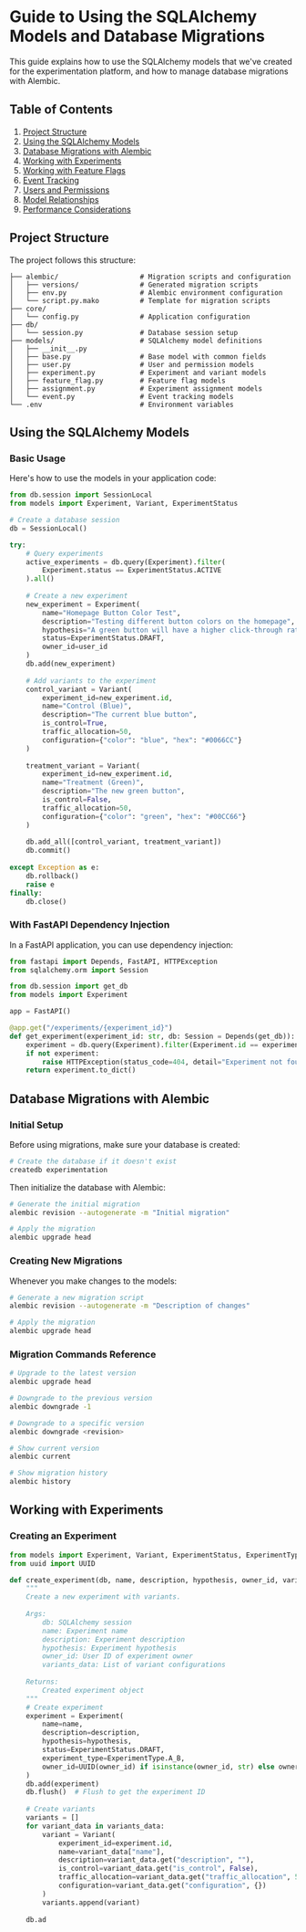 # Guide to Using the SQLAlchemy Models and Database Migrations

This guide explains how to use the SQLAlchemy models that we've created for the experimentation platform, and how to manage database migrations with Alembic.

## Table of Contents

1. [Project Structure](#project-structure)
2. [Using the SQLAlchemy Models](#using-the-sqlalchemy-models)
3. [Database Migrations with Alembic](#database-migrations-with-alembic)
4. [Working with Experiments](#working-with-experiments)
5. [Working with Feature Flags](#working-with-feature-flags)
6. [Event Tracking](#event-tracking)
7. [Users and Permissions](#users-and-permissions)
8. [Model Relationships](#model-relationships)
9. [Performance Considerations](#performance-considerations)

## Project Structure

The project follows this structure:

```
├── alembic/                    # Migration scripts and configuration
│   ├── versions/               # Generated migration scripts
│   ├── env.py                  # Alembic environment configuration
│   └── script.py.mako          # Template for migration scripts
├── core/
│   └── config.py               # Application configuration
├── db/
│   └── session.py              # Database session setup
├── models/                     # SQLAlchemy model definitions
│   ├── __init__.py
│   ├── base.py                 # Base model with common fields
│   ├── user.py                 # User and permission models
│   ├── experiment.py           # Experiment and variant models
│   ├── feature_flag.py         # Feature flag models
│   ├── assignment.py           # Experiment assignment models
│   └── event.py                # Event tracking models
└── .env                        # Environment variables
```

## Using the SQLAlchemy Models

### Basic Usage

Here's how to use the models in your application code:

```python
from db.session import SessionLocal
from models import Experiment, Variant, ExperimentStatus

# Create a database session
db = SessionLocal()

try:
    # Query experiments
    active_experiments = db.query(Experiment).filter(
        Experiment.status == ExperimentStatus.ACTIVE
    ).all()
    
    # Create a new experiment
    new_experiment = Experiment(
        name="Homepage Button Color Test",
        description="Testing different button colors on the homepage",
        hypothesis="A green button will have a higher click-through rate than a blue button",
        status=ExperimentStatus.DRAFT,
        owner_id=user_id
    )
    db.add(new_experiment)
    
    # Add variants to the experiment
    control_variant = Variant(
        experiment_id=new_experiment.id,
        name="Control (Blue)",
        description="The current blue button",
        is_control=True,
        traffic_allocation=50,
        configuration={"color": "blue", "hex": "#0066CC"}
    )
    
    treatment_variant = Variant(
        experiment_id=new_experiment.id,
        name="Treatment (Green)",
        description="The new green button",
        is_control=False,
        traffic_allocation=50,
        configuration={"color": "green", "hex": "#00CC66"}
    )
    
    db.add_all([control_variant, treatment_variant])
    db.commit()
    
except Exception as e:
    db.rollback()
    raise e
finally:
    db.close()
```

### With FastAPI Dependency Injection

In a FastAPI application, you can use dependency injection:

```python
from fastapi import Depends, FastAPI, HTTPException
from sqlalchemy.orm import Session

from db.session import get_db
from models import Experiment

app = FastAPI()

@app.get("/experiments/{experiment_id}")
def get_experiment(experiment_id: str, db: Session = Depends(get_db)):
    experiment = db.query(Experiment).filter(Experiment.id == experiment_id).first()
    if not experiment:
        raise HTTPException(status_code=404, detail="Experiment not found")
    return experiment.to_dict()
```

## Database Migrations with Alembic

### Initial Setup

Before using migrations, make sure your database is created:

```bash
# Create the database if it doesn't exist
createdb experimentation
```

Then initialize the database with Alembic:

```bash
# Generate the initial migration
alembic revision --autogenerate -m "Initial migration"

# Apply the migration
alembic upgrade head
```

### Creating New Migrations

Whenever you make changes to the models:

```bash
# Generate a new migration script
alembic revision --autogenerate -m "Description of changes"

# Apply the migration
alembic upgrade head
```

### Migration Commands Reference

```bash
# Upgrade to the latest version
alembic upgrade head

# Downgrade to the previous version
alembic downgrade -1

# Downgrade to a specific version
alembic downgrade <revision>

# Show current version
alembic current

# Show migration history
alembic history
```

## Working with Experiments

### Creating an Experiment

```python
from models import Experiment, Variant, ExperimentStatus, ExperimentType
from uuid import UUID

def create_experiment(db, name, description, hypothesis, owner_id, variants_data):
    """
    Create a new experiment with variants.
    
    Args:
        db: SQLAlchemy session
        name: Experiment name
        description: Experiment description
        hypothesis: Experiment hypothesis
        owner_id: User ID of experiment owner
        variants_data: List of variant configurations
    
    Returns:
        Created experiment object
    """
    # Create experiment
    experiment = Experiment(
        name=name,
        description=description,
        hypothesis=hypothesis,
        status=ExperimentStatus.DRAFT,
        experiment_type=ExperimentType.A_B,
        owner_id=UUID(owner_id) if isinstance(owner_id, str) else owner_id
    )
    db.add(experiment)
    db.flush()  # Flush to get the experiment ID
    
    # Create variants
    variants = []
    for variant_data in variants_data:
        variant = Variant(
            experiment_id=experiment.id,
            name=variant_data["name"],
            description=variant_data.get("description", ""),
            is_control=variant_data.get("is_control", False),
            traffic_allocation=variant_data.get("traffic_allocation", 50),
            configuration=variant_data.get("configuration", {})
        )
        variants.append(variant)
    
    db.ad